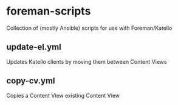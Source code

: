 # foreman-scripts

Collection of (mostly Ansible) scripts for use with Foreman/Katello

## update-el.yml

Updates Katello clients by moving them between Content Views

## copy-cv.yml

Copies a Content View existing Content View 

